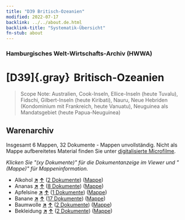 ```yaml
---
title: "D39 Britisch-Ozeanien"
modified: 2022-07-17
backlink: ../../about.de.html
backlink-title: "Systematik-Übersicht"
fn-stub: about
---
```


### Hamburgisches Welt-Wirtschafts-Archiv (HWWA)

# [D39]{.gray}&#8201; Britisch-Ozeanien&#160; 


> Scope Note: Australien, Cook-Inseln, Ellice-Inseln (heute Tuvalu), Fidschi, Gilbert-Inseln (heute Kiribati), Nauru, Neue Hebriden (Kondominium mit Frankreich, heute Vanuatu), Neuguinea als Mandatsgebiet (heute Papua-Neuguinea)






## Warenarchiv








Insgesamt 6 Mappen, 32 Dokumente - Mappen unvollständig.
Nicht als Mappe aufbereitetes Material finden Sie unter [digitalisierte Microfilme](/film/h1_wa.de.html).

_Klicken Sie "(xy Dokumente)" für die Dokumentanzeige im Viewer und "(Mappe)" für Mappeninformation._



- Alkohol [**&nearr;**](../../../ware/i/141966/about.de.html "Alkohol (XXX in der ganzen Welt)") [**&uarr;**](../../../ware/about.de.html#PID20.02-Sp "Warensystematik") (<a href="https://pm20.zbw.eu/iiifview/folder/wa/141966,141625" title="über: Alkohol : Britisch-Ozeanien" target="_blank">2 Dokumente</a>) ([Mappe](../../../../folder/wa/1419xx/141966/1416xx/141625/about.de.html))
- Ananas [**&nearr;**](../../../ware/i/141970/about.de.html "Ananas (XXX in der ganzen Welt)") [**&uarr;**](../../../ware/about.de.html#PLW04-Tr01 "Warensystematik") (<a href="https://pm20.zbw.eu/iiifview/folder/wa/141970,141625" title="über: Ananas : Britisch-Ozeanien" target="_blank">8 Dokumente</a>) ([Mappe](../../../../folder/wa/1419xx/141970/1416xx/141625/about.de.html))
- Apfelsine [**&nearr;**](../../../ware/i/141981/about.de.html "Apfelsine (XXX in der ganzen Welt)") [**&uarr;**](../../../ware/about.de.html#PLW04-Zs01 "Warensystematik") (<a href="https://pm20.zbw.eu/iiifview/folder/wa/141981,141625" title="über: Apfelsine : Britisch-Ozeanien" target="_blank">1 Dokumente</a>) ([Mappe](../../../../folder/wa/1419xx/141981/1416xx/141625/about.de.html))
- Banane [**&nearr;**](../../../ware/i/142038/about.de.html "Banane (XXX in der ganzen Welt)") [**&uarr;**](../../../ware/about.de.html#PLW04-Bn "Warensystematik") (<a href="https://pm20.zbw.eu/iiifview/folder/wa/142038,141625" title="über: Banane : Britisch-Ozeanien" target="_blank">17 Dokumente</a>) ([Mappe](../../../../folder/wa/1420xx/142038/1416xx/141625/about.de.html))
- Baumwolle [**&nearr;**](../../../ware/i/142089/about.de.html "Baumwolle (XXX in der ganzen Welt)") [**&uarr;**](../../../ware/about.de.html#PLW04-Bw "Warensystematik") (<a href="https://pm20.zbw.eu/iiifview/folder/wa/142089,141625" title="über: Baumwolle : Britisch-Ozeanien" target="_blank">2 Dokumente</a>) ([Mappe](../../../../folder/wa/1420xx/142089/1416xx/141625/about.de.html))
- Bekleidung [**&nearr;**](../../../ware/i/142106/about.de.html "Bekleidung (XXX in der ganzen Welt)") [**&uarr;**](../../../ware/about.de.html#PID19-Bk "Warensystematik") (<a href="https://pm20.zbw.eu/iiifview/folder/wa/142106,141625" title="über: Bekleidung : Britisch-Ozeanien" target="_blank">2 Dokumente</a>) ([Mappe](../../../../folder/wa/1421xx/142106/1416xx/141625/about.de.html))




